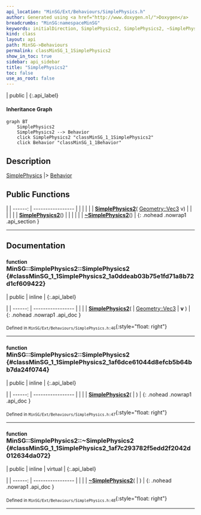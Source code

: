 ```yaml
---
api_location: "MinSG/Ext/Behaviours/SimplePhysics.h"
author: Generated using <a href="http://www.doxygen.nl/">Doxygen</a>
breadcrumbs: "MinSG:namespaceMinSG"
keywords: initialDirection, SimplePhysics2, SimplePhysics2, ~SimplePhysics2, doPrepareBehaviorStatus, doBeforeInitialExecute, doExecute2
kind: class
layout: api
path: MinSG->Behaviours
permalink: classMinSG_1_1SimplePhysics2
show_in_toc: true
sidebar: api_sidebar
title: "SimplePhysics2"
toc: false
use_as_root: false
---
```


| public |
{:.api_label}

#### Inheritance Graph

```mermaid
graph BT
	SimplePhysics2
	SimplePhysics2 --> Behavior
	click SimplePhysics2 "classMinSG_1_1SimplePhysics2"
	click Behavior "classMinSG_1_1Behavior"
```

## Description



 [SimplePhysics](classMinSG_1_1SimplePhysics) |> [Behavior](classMinSG_1_1Behavior) 



## Public Functions

|
| ------: | ----------------- |
|  | |
|  | **[SimplePhysics2](#classMinSG_1_1SimplePhysics2_1a0ddeab03b75e1fd71a8b72d1cf609422)**( [Geometry::Vec3](namespaceGeometry#namespaceGeometry_1ab29e4544da9b15b5bf224cbf5b691313)  v) |
|  | |
|  | **[SimplePhysics2](#classMinSG_1_1SimplePhysics2_1af6dce61044d8efcb5b64bb7da24f0744)**() |
|  | |
|  | **[~SimplePhysics2](#classMinSG_1_1SimplePhysics2_1af7c293782f5edd2f2042d012634da072)**() |
{: .nohead .nowrap1 .api_section }


-------------------------------------------------------------------

## Documentation

### <small>function</small><br/> MinSG::SimplePhysics2::SimplePhysics2 {#classMinSG_1_1SimplePhysics2_1a0ddeab03b75e1fd71a8b72d1cf609422}

| public | inline |
{:.api_label}

|
| ------: | ----------------- |
|  |
|  **[SimplePhysics2](#classMinSG_1_1SimplePhysics2_1a0ddeab03b75e1fd71a8b72d1cf609422)**( |  [Geometry::Vec3](namespaceGeometry#namespaceGeometry_1ab29e4544da9b15b5bf224cbf5b691313)  | **v** ) |
{: .nohead .nowrap1 .api_doc }





<sub>Defined in `MinSG/Ext/Behaviours/SimplePhysics.h:46`</sub>{:style="float: right"}

-------------------------------------------------------------------

### <small>function</small><br/> MinSG::SimplePhysics2::SimplePhysics2 {#classMinSG_1_1SimplePhysics2_1af6dce61044d8efcb5b64bb7da24f0744}

| public | inline |
{:.api_label}

|
| ------: | ----------------- |
|  |
|  **[SimplePhysics2](#classMinSG_1_1SimplePhysics2_1af6dce61044d8efcb5b64bb7da24f0744)**( |  ) |
{: .nohead .nowrap1 .api_doc }





<sub>Defined in `MinSG/Ext/Behaviours/SimplePhysics.h:47`</sub>{:style="float: right"}

-------------------------------------------------------------------

### <small>function</small><br/> MinSG::SimplePhysics2::~SimplePhysics2 {#classMinSG_1_1SimplePhysics2_1af7c293782f5edd2f2042d012634da072}

| public | inline | virtual |
{:.api_label}

|
| ------: | ----------------- |
|  |
|  **[~SimplePhysics2](#classMinSG_1_1SimplePhysics2_1af7c293782f5edd2f2042d012634da072)**( |  ) |
{: .nohead .nowrap1 .api_doc }





<sub>Defined in `MinSG/Ext/Behaviours/SimplePhysics.h:48`</sub>{:style="float: right"}

-------------------------------------------------------------------

